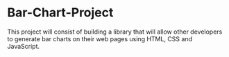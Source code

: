 # Bar-Chart-Project
This project will consist of building a library that will allow other developers to generate bar charts on their web pages using HTML, CSS and JavaScript. 
